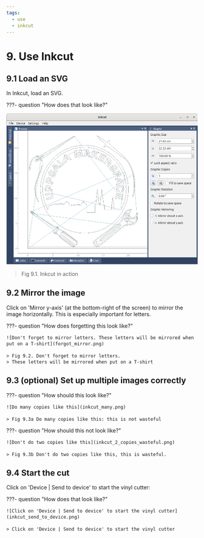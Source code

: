 ```yaml
---
tags:
  - use
  - inkcut
---
```


# 9. Use Inkcut

## 9.1 Load an SVG

In Inkcut, load an SVG.

???- question "How does that look like?"

![Inkcut in action](inkcut_with_ums_logo.png)

> Fig 9.1. Inkcut in action

## 9.2 Mirror the image

Click on 'Mirror y-axis' (at the bottom-right of the screen) to mirror
the image horizontally.
This is especially important for letters.

???- question "How does forgetting this look like?"

    ![Don't forget to mirror letters. These letters will be mirrored when put on a T-shirt](forgot_mirror.png)

    > Fig 9.2. Don't forget to mirror letters.
    > These letters will be mirrored when put on a T-shirt

## 9.3 (optional) Set up multiple images correctly

???- question "How should this look like?"

    ![Do many copies like this](inkcut_many.png)

    > Fig 9.3a Do many copies like this: this is not wasteful

???- question "How should this not look like?"

    ![Don't do two copies like this](inkcut_2_copies_wasteful.png)

    > Fig 9.3b Don't do two copies like this, this is wasteful.

## 9.4 Start the cut

Click on 'Device | Send to device' to start the vinyl cutter:

???- question "How does that look like?"

    ![Click on 'Device | Send to device' to start the vinyl cutter](inkcut_send_to_device.png)

    > Click on 'Device | Send to device' to start the vinyl cutter
